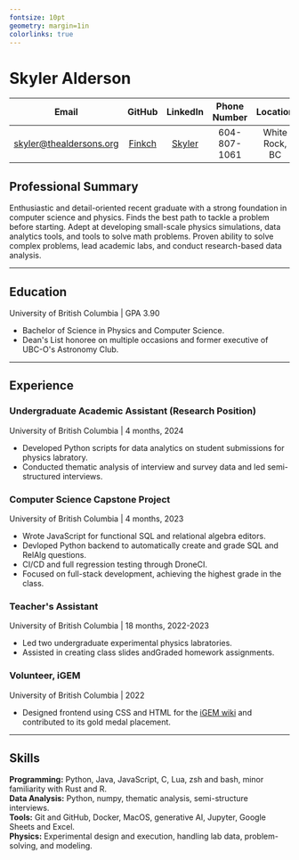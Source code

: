 ```yaml
---
fontsize: 10pt
geometry: margin=1in
colorlinks: true
---
```



# Skyler Alderson

| Email                                                     | GitHub                              | LinkedIn                                                         | Phone Number       | Location
|:---------------------------:                              | :----------:                        | :------------:                                                   | :----------------: | :------------------:
| [skyler@thealdersons.org](mailto:skyler@thealdersons.org) | [Finkch](https://github.com/Finkch) | [Skyler](https://www.linkedin.com/in/skyler-alderson-b91a2a30b/) | 604-807-1061       | White Rock, BC



## Professional Summary

Enthusiastic and detail-oriented recent graduate with a strong foundation in computer science and physics. Finds the best path to tackle a problem before starting. Adept at developing small-scale physics simulations, data analytics tools, and tools to solve math problems. Proven ability to solve complex problems, lead academic labs, and conduct research-based data analysis.


***


## Education

University of British Columbia | GPA 3.90

* Bachelor of Science in Physics and Computer Science.
* Dean's List honoree on multiple occasions and former executive of UBC-O's Astronomy Club.


***


## Experience

### Undergraduate Academic Assistant (Research Position)

University of British Columbia | 4 months, 2024

* Developed Python scripts for data analytics on student submissions for physics labratory.
* Conducted thematic analysis of interview and survey data and led semi-structured interviews.


### Computer Science Capstone Project

University of British Columbia | 4 months, 2023

* Wrote JavaScript for functional SQL and relational algebra editors.
* Devloped Python backend to automatically create and grade SQL and RelAlg questions.
* CI/CD and full regression testing through DroneCI.
* Focused on full-stack development, achieving the highest grade in the class.


### Teacher's Assistant

University of British Columbia | 18 months, 2022-2023

* Led two undergraduate experimental physics labratories.
* Assisted in creating class slides andGraded homework assignments.


### Volunteer, iGEM
University of British Columbia | 2022

* Designed frontend using CSS and HTML for the [iGEM wiki](https://2022.igem.wiki/ubc-okanagan/) and contributed to its gold medal placement.


***


## Skills

**Programming:** Python, Java, JavaScript, C, Lua, zsh and bash, minor familiarity with Rust and R.  
**Data Analysis:** Python, numpy, thematic analysis, semi-structure interviews.  
**Tools:** Git and GitHub, Docker, MacOS, generative AI, Jupyter, Google Sheets and Excel.  
**Physics:** Experimental design and execution, handling lab data, problem-solving, and modeling.  